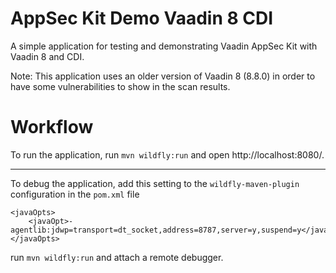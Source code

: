 AppSec Kit Demo Vaadin 8 CDI
===============================

A simple application for testing and demonstrating Vaadin AppSec Kit with Vaadin 8 and CDI.

Note: This application uses an older version of Vaadin 8 (8.8.0) in order to have
some vulnerabilities to show in the scan results.

Workflow
========

To run the application, run `mvn wildfly:run` and open http://localhost:8080/.

---

To debug the application, add this setting to the `wildfly-maven-plugin` configuration in the `pom.xml` file

```
<javaOpts>
    <javaOpt>-agentlib:jdwp=transport=dt_socket,address=8787,server=y,suspend=y</javaOpt>
</javaOpts>
```

run `mvn wildfly:run` and attach a remote debugger.